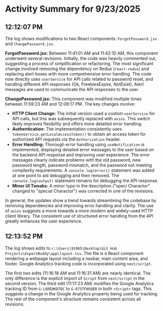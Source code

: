 # Activity Summary for 9/23/2025

## 12:12:07 PM
The log shows modifications to two React components: `ForgotPassword.jsx` and `ChangePassword.jsx`.

**ForgotPassword.jsx:**  Between 11:41:01 AM and 11:42:10 AM, this component underwent several revisions.  Initially, the code was heavily commented out, suggesting a process of simplification or refactoring.  The most significant change involved removing the dependency on Redux (`react-redux`) and replacing alert boxes with more comprehensive error handling. The code now directly uses `userService` for API calls related to password reset, and  handling different API responses (Ok, FreebiesExpire, NotExist).  Alert messages are used to communicate the API responses to the user.

**ChangePassword.jsx:** This component was modified multiple times between 11:59:23 AM and 12:09:17 PM. The key changes involve:

* **HTTP Client Change:** The initial version used a custom `userService` for API calls, but this was subsequently replaced with `axios`. This switch likely improves flexibility and offers more detailed error handling.
* **Authentication:**  The implementation consistently uses  `tokenService.getLocalAccessToken()` to obtain an access token for authorized API requests via the `Authorization` header.
* **Error Handling:**  Thorough error handling using `useNotification` is implemented, displaying detailed error messages to the user based on the backend API response and improving user experience. The error messages clearly indicate problems with the old password, new password length, password mismatch, and the password not meeting complexity requirements. A `console.log(errori)` statement was added at one point to aid debugging and then removed.  The `console.log(output)` statement remains for debugging the API response.
* **Minor UI Tweaks:** A minor typo in the description  ("speci Charactor" changed to "special Charactor") was corrected in one of the revisions.


In general, the updates show a trend towards streamlining the codebase by removing dependencies and improving error handling and clarity. The use of `axios` suggests a move towards a more modern and widely-used HTTP client library.  The consistent use of structured error handling from the API greatly enhances the user experience.


## 12:13:52 PM
The log shows edits to `c:\Users\91965\Desktop\Git Hub Projects\ExpertBuddy\app\layout.tsx`.  The file is a React component rendering a webpage layout including a navbar, main content area, and footer.  Google Analytics tracking code is incorporated using `next/script`.

The first two edits (11:16:18 AM and 11:16:31 AM) are nearly identical. The only difference is the explicit import of `Script` from `next/script` in the second version.  The third edit (11:17:23 AM) modifies the Google Analytics tracking ID from `G-L6REHKD7DC` to `G-675TFNVQER` in both `<Script>` tags.  This suggests a change in the Google Analytics property being used for tracking.  The rest of the component's structure remains consistent across all revisions.
